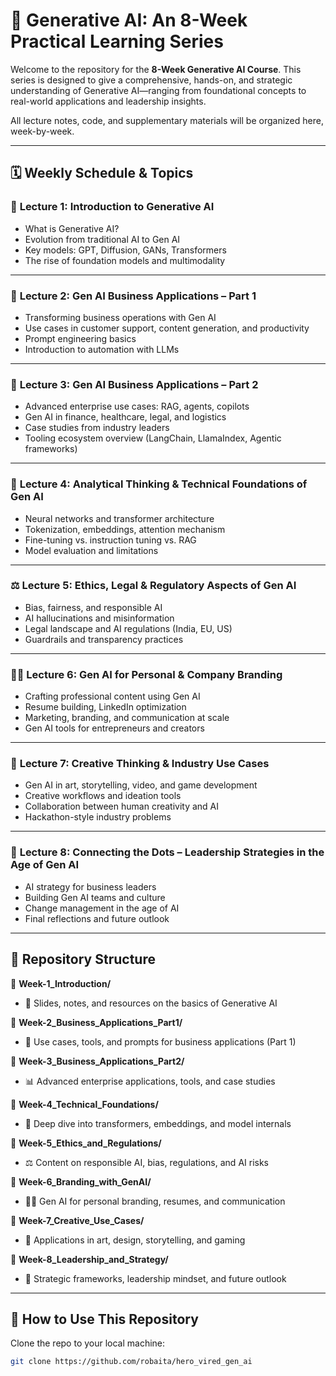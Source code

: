 # 🌟 Generative AI: An 8-Week Practical Learning Series

Welcome to the repository for the **8-Week Generative AI Course**. This series is designed to give a comprehensive, hands-on, and strategic understanding of Generative AI—ranging from foundational concepts to real-world applications and leadership insights.

All lecture notes, code, and supplementary materials will be organized here, week-by-week.

---

## 🗓️ Weekly Schedule & Topics

### 📘 **Lecture 1: Introduction to Generative AI**
- What is Generative AI?
- Evolution from traditional AI to Gen AI
- Key models: GPT, Diffusion, GANs, Transformers
- The rise of foundation models and multimodality

---

### 💼 **Lecture 2: Gen AI Business Applications – Part 1**
- Transforming business operations with Gen AI
- Use cases in customer support, content generation, and productivity
- Prompt engineering basics
- Introduction to automation with LLMs

---

### 💼 **Lecture 3: Gen AI Business Applications – Part 2**
- Advanced enterprise use cases: RAG, agents, copilots
- Gen AI in finance, healthcare, legal, and logistics
- Case studies from industry leaders
- Tooling ecosystem overview (LangChain, LlamaIndex, Agentic frameworks)

---

### 🧠 **Lecture 4: Analytical Thinking & Technical Foundations of Gen AI**
- Neural networks and transformer architecture
- Tokenization, embeddings, attention mechanism
- Fine-tuning vs. instruction tuning vs. RAG
- Model evaluation and limitations

---

### ⚖️ **Lecture 5: Ethics, Legal & Regulatory Aspects of Gen AI**
- Bias, fairness, and responsible AI
- AI hallucinations and misinformation
- Legal landscape and AI regulations (India, EU, US)
- Guardrails and transparency practices

---

### 🧑‍💼 **Lecture 6: Gen AI for Personal & Company Branding**
- Crafting professional content using Gen AI
- Resume building, LinkedIn optimization
- Marketing, branding, and communication at scale
- Gen AI tools for entrepreneurs and creators

---

### 🎨 **Lecture 7: Creative Thinking & Industry Use Cases**
- Gen AI in art, storytelling, video, and game development
- Creative workflows and ideation tools
- Collaboration between human creativity and AI
- Hackathon-style industry problems

---

### 🧩 **Lecture 8: Connecting the Dots – Leadership Strategies in the Age of Gen AI**
- AI strategy for business leaders
- Building Gen AI teams and culture
- Change management in the age of AI
- Final reflections and future outlook

---

## 📂 Repository Structure

📁 **Week-1_Introduction/**
  - 📝 Slides, notes, and resources on the basics of Generative AI

📁 **Week-2_Business_Applications_Part1/**
  - 🧾 Use cases, tools, and prompts for business applications (Part 1)

📁 **Week-3_Business_Applications_Part2/**
  - 📊 Advanced enterprise applications, tools, and case studies

📁 **Week-4_Technical_Foundations/**
  - 🧠 Deep dive into transformers, embeddings, and model internals

📁 **Week-5_Ethics_and_Regulations/**
  - ⚖️ Content on responsible AI, bias, regulations, and AI risks

📁 **Week-6_Branding_with_GenAI/**
  - 🧑‍💼 Gen AI for personal branding, resumes, and communication

📁 **Week-7_Creative_Use_Cases/**
  - 🎨 Applications in art, design, storytelling, and gaming

📁 **Week-8_Leadership_and_Strategy/**
  - 🧩 Strategic frameworks, leadership mindset, and future outlook


---

## 📌 How to Use This Repository

Clone the repo to your local machine:
   ```bash
   git clone https://github.com/robaita/hero_vired_gen_ai
